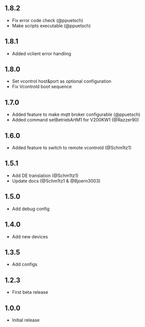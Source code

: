 <!-- https://developers.home-assistant.io/docs/add-ons/presentation#keeping-a-changelog -->

## 1.8.2

- Fix error code check (@ppuetsch)
- Make scripts executable (@ppuetsch)

## 1.8.1

- Added vclient error handling

## 1.8.0

- Set vcontrol host&port as optional configuration
- Fix Vcontrold boot sequence

## 1.7.0

- Added feature to make mqtt broker configurable (@ppuetsch)
- Added command setBetriebArtM1 for V200KW1 (@Razzer90)

## 1.6.0

- Added feature to switch to remote vcontrold (@Schm1tz1)

## 1.5.1

- Add DE translation (@Schm1tz1)
- Update docs (@Schm1tz1 & @Bjoern3003)

## 1.5.0

- Add debug config

## 1.4.0

- Add new devices

## 1.3.5

- Add configs

## 1.2.3

- First beta release

## 1.0.0

- Initial release
